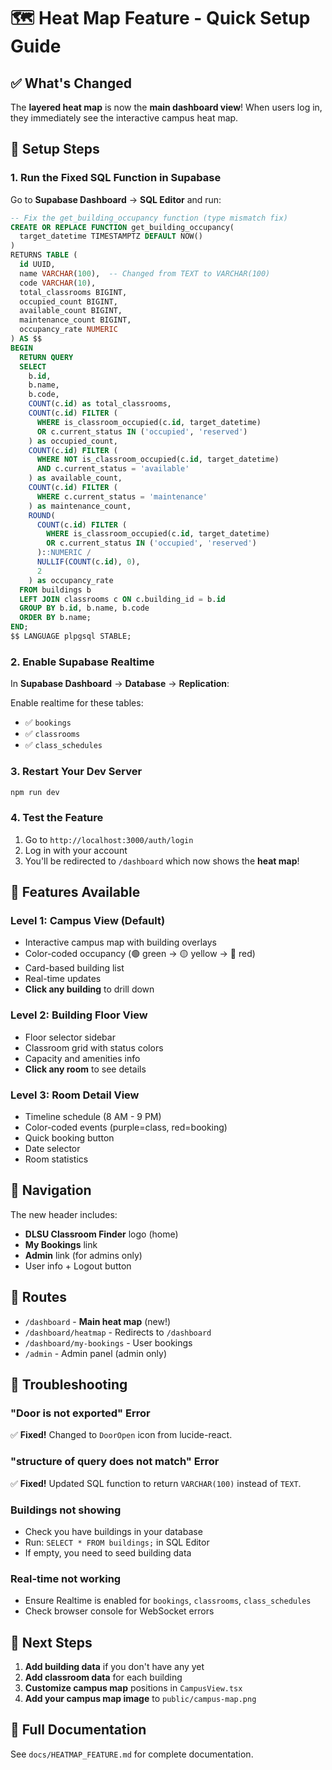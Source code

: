 # 🗺️ Heat Map Feature - Quick Setup Guide

## ✅ What's Changed

The **layered heat map** is now the **main dashboard view**! When users log in, they immediately see the interactive campus heat map.

## 🚀 Setup Steps

### 1. Run the Fixed SQL Function in Supabase

Go to **Supabase Dashboard** → **SQL Editor** and run:

```sql
-- Fix the get_building_occupancy function (type mismatch fix)
CREATE OR REPLACE FUNCTION get_building_occupancy(
  target_datetime TIMESTAMPTZ DEFAULT NOW()
)
RETURNS TABLE (
  id UUID,
  name VARCHAR(100),  -- Changed from TEXT to VARCHAR(100)
  code VARCHAR(10),
  total_classrooms BIGINT,
  occupied_count BIGINT,
  available_count BIGINT,
  maintenance_count BIGINT,
  occupancy_rate NUMERIC
) AS $$
BEGIN
  RETURN QUERY
  SELECT 
    b.id,
    b.name,
    b.code,
    COUNT(c.id) as total_classrooms,
    COUNT(c.id) FILTER (
      WHERE is_classroom_occupied(c.id, target_datetime) 
      OR c.current_status IN ('occupied', 'reserved')
    ) as occupied_count,
    COUNT(c.id) FILTER (
      WHERE NOT is_classroom_occupied(c.id, target_datetime) 
      AND c.current_status = 'available'
    ) as available_count,
    COUNT(c.id) FILTER (
      WHERE c.current_status = 'maintenance'
    ) as maintenance_count,
    ROUND(
      COUNT(c.id) FILTER (
        WHERE is_classroom_occupied(c.id, target_datetime) 
        OR c.current_status IN ('occupied', 'reserved')
      )::NUMERIC / 
      NULLIF(COUNT(c.id), 0),
      2
    ) as occupancy_rate
  FROM buildings b
  LEFT JOIN classrooms c ON c.building_id = b.id
  GROUP BY b.id, b.name, b.code
  ORDER BY b.name;
END;
$$ LANGUAGE plpgsql STABLE;
```

### 2. Enable Supabase Realtime

In **Supabase Dashboard** → **Database** → **Replication**:

Enable realtime for these tables:
- ✅ `bookings`
- ✅ `classrooms`
- ✅ `class_schedules`

### 3. Restart Your Dev Server

```bash
npm run dev
```

### 4. Test the Feature

1. Go to `http://localhost:3000/auth/login`
2. Log in with your account
3. You'll be redirected to `/dashboard` which now shows the **heat map**!

## 🎨 Features Available

### Level 1: Campus View (Default)
- Interactive campus map with building overlays
- Color-coded occupancy (🟢 green → 🟡 yellow → 🔴 red)
- Card-based building list
- Real-time updates
- **Click any building** to drill down

### Level 2: Building Floor View
- Floor selector sidebar
- Classroom grid with status colors
- Capacity and amenities info
- **Click any room** to see details

### Level 3: Room Detail View
- Timeline schedule (8 AM - 9 PM)
- Color-coded events (purple=class, red=booking)
- Quick booking button
- Date selector
- Room statistics

## 🔧 Navigation

The new header includes:
- **DLSU Classroom Finder** logo (home)
- **My Bookings** link
- **Admin** link (for admins only)
- User info + Logout button

## 📍 Routes

- `/dashboard` - **Main heat map** (new!)
- `/dashboard/heatmap` - Redirects to `/dashboard`
- `/dashboard/my-bookings` - User bookings
- `/admin` - Admin panel (admin only)

## 🐛 Troubleshooting

### "Door is not exported" Error
✅ **Fixed!** Changed to `DoorOpen` icon from lucide-react.

### "structure of query does not match" Error
✅ **Fixed!** Updated SQL function to return `VARCHAR(100)` instead of `TEXT`.

### Buildings not showing
- Check you have buildings in your database
- Run: `SELECT * FROM buildings;` in SQL Editor
- If empty, you need to seed building data

### Real-time not working
- Ensure Realtime is enabled for `bookings`, `classrooms`, `class_schedules`
- Check browser console for WebSocket errors

## 🎯 Next Steps

1. **Add building data** if you don't have any yet
2. **Add classroom data** for each building
3. **Customize campus map** positions in `CampusView.tsx`
4. **Add your campus map image** to `public/campus-map.png`

## 📖 Full Documentation

See `docs/HEATMAP_FEATURE.md` for complete documentation.

